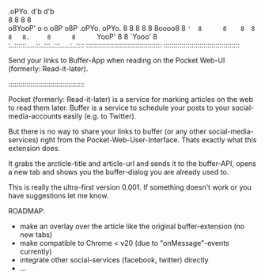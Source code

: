  .oPYo.         d'b  d'b              
 8    8         8    8                
o8YooP' o    o o8P  o8P  .oPYo. oPYo. 
 8      8    8  8    8   8oooo8 8  `' 
 8      8    8  8    8   8.     8     
 8      `YooP'  8    8   `Yooo' 8     
:..::::::.....::..:::..:::.....:..::::
::::::::::::::::::::::::::::::::::::::
::::::::::::::::::::::::::::::::::::::

Send your links to Buffer-App when reading on the Pocket Web-UI (formerly: Read-it-later).

::::::::::::::::::::::::::::::::::::::

Pocket (formerly: Read-it-later) is a service for marking articles on the web to read them later. Buffer is a service to schedule your posts to your social-media-accounts easily (e.g. to Twitter).

But there is no way to share your links to buffer (or any other social-media-services) right from the Pocket-Web-User-Interface. Thats exactly what this extension does.

It grabs the arcticle-title and article-url and sends it to the buffer-API, opens a new tab and shows you the buffer-dialog you are already used to.

This is really the ultra-first version 0.001. If something doesn't work or you have suggestions let me know.

ROADMAP:
- make an overlay over the article like the original buffer-extension (no new tabs)
- make compatible to Chrome < v20 (due to "onMessage"-events currently)
- integrate other social-services (facebook, twitter) directly
- ...